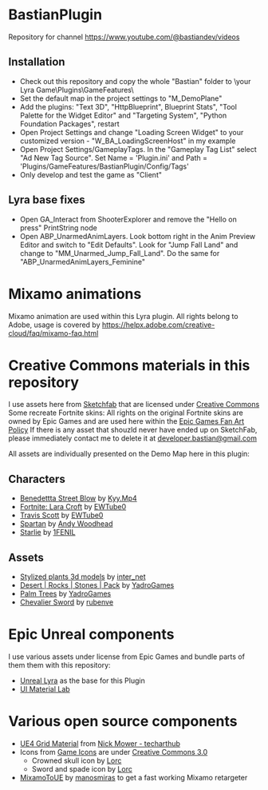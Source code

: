 # BastianPlugin
Repository for channel https://www.youtube.com/@bastiandev/videos

## Installation
*	Check out this repository and copy the whole "Bastian" folder to \your Lyra Game\Plugins\GameFeatures\
*	Set the default map in the project settings to "M_DemoPlane"
*	Add the plugins: "Text 3D", "HttpBlueprint", Blueprint Stats", "Tool Palette for the Widget Editor" and "Targeting System", "Python Foundation Packages", restart
*	Open Project Settings and change "Loading Screen Widget" to your customized version - "W_BA_LoadingScreenHost" in my example
*	Open Project Settings/GameplayTags. In the "Gameplay Tag List" select "Ad New Tag Source". Set Name = 'Plugin.ini' and Path = 'Plugins/GameFeatures/BastianPlugin/Config/Tags'
*	Only develop and test the game as "Client"
		
## Lyra base fixes
*	Open GA_Interact from ShooterExplorer and remove the "Hello on press" PrintString node
*	Open ABP_UnarmedAnimLayers. Look bottom right in the Anim Preview Editor and switch to "Edit Defaults". Look for "Jump Fall Land" and change to "MM_Unarmed_Jump_Fall_Land". Do the same for "ABP_UnarmedAnimLayers_Feminine"


# Mixamo animations
Mixamo animation are used within this Lyra plugin. All rights belong to Adobe, usage is covered by https://helpx.adobe.com/creative-cloud/faq/mixamo-faq.html

# Creative Commons materials in this repository
I use assets here from [Sketchfab](https://sketchfab.com/) that are licensed under [Creative Commons](https://creativecommons.org/licenses/by/4.0/)
Some recreate Fortnite skins: All rights on the original Fortnite skins are owned by Epic Games and are used here within the [Epic Games Fan Art Policy](https://www.epicgames.com/site/de/fan-art-policy)
If there is any asset that shouzld never have ended up on SketchFab, please immediately contact me to delete it at developer.bastian@gmail.com

All assets are individually presented on the Demo Map here in this plugin:

## Characters
*	[Benedettta Street Blow](https://sketchfab.com/3d-models/benedetta-street-blow-3caa088a69fe4023bade4360e9c68fff) by [Kyy.Mp4](https://sketchfab.com/skyzoofficial122)
*	[Fortnite: Lara Croft](https://sketchfab.com/3d-models/fortnite-lara-croft-784511309e42495b8c4b592e476c7cd1) by [EWTube0](https://sketchfab.com/EWTube0)
*	[Travis Scott](https://sketchfab.com/3d-models/fortnite-travis-scott-42af15222ab14f819708a32972a1d2c8) by [EWTube0](https://sketchfab.com/EWTube0)
*	[Spartan](https://sketchfab.com/3d-models/rigged-for-ue4-spartan-free-666f485199db43488b14035f2a3840bf) by [Andy Woodhead](https://sketchfab.com/Andywoodhead)
*	[Starlie](https://sketchfab.com/3d-models/starlie-fortnite-f78aa69d7ef0450991910b7ec8dd8188) by [1FENIL](https://sketchfab.com/1FENIL)


## Assets
*	[Stylized plants 3d models](https://sketchfab.com/3d-models/stylized-plants-3d-models-b6f9cb5d5b074e809f68bee108f2cdc3) by [inter_net](https://sketchfab.com/inter_net)
*	[Desert | Rocks | Stones | Pack](https://sketchfab.com/3d-models/desert-rocks-stones-pack-c2208f5ccc004f1681d27de67fe75799) by [YadroGames](https://sketchfab.com/yadrogames)
*	[Palm Trees](https://sketchfab.com/3d-models/palm-trees-55690379305145488e20afb05fc687e6) by [YadroGames](https://sketchfab.com/yadrogames)
*	[Chevalier Sword](https://sketchfab.com/3d-models/chevalier-sword-b2662f2666a844e8a1bd0e7c4a7672d8) by [rubenve](https://sketchfab.com/rubenve)

# Epic Unreal components
I use various assets under license from Epic Games and bundle parts of them them with this repository:
*	[Unreal Lyra](https://www.unrealengine.com/marketplace/en-US/product/lyra) as the base for this Plugin
*	[UI Material Lab](https://www.unrealengine.com/marketplace/en-US/product/ui-material-lab)

# Various open source components
-	[UE4 Grid Material](https://github.com/techarthub/ue4-grid-material) from [Nick Mower - techarthub](https://github.com/techarthub)
-	Icons from [Game Icons](https://game-icons.net/) are under [Creative Commons 3.0](https://creativecommons.org/licenses/by/3.0/)
	- Crowned skull icon by [Lorc](https://lorcblog.blogspot.com/)
	- Sword and spade icon by [Lorc](https://lorcblog.blogspot.com/)
- [MixamoToUE](https://github.com/manosmiras/MixamoToUE) by [manosmiras](https://manosmiras.com/) to get a fast working Mixamo retargeter





	
